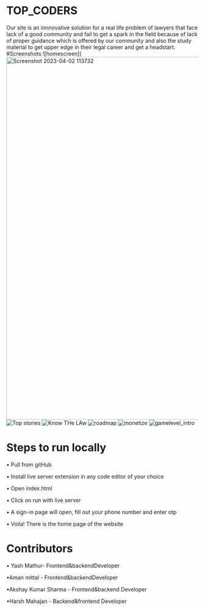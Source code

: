 # TOP_CODERS
Our site is an innnovative solution for a real life problem of lawyers that face lack of a good community and fail to get a spark in the field because of lack of proper guidance which is offered by our community and also the study material to get upper edge in their legal career and get a headstart.
#Screenshots
![homescreen](<img width="948" alt="Screenshot 2023-04-02 113732" src="https://user-images.githubusercontent.com/122734275/229337216-69e28e89-ece6-4afb-be36-9a3db135f4b3.png">
![Top stories](<img width="959" alt="Screenshot 2023-04-02 113826" src="https://user-images.githubusercontent.com/122734275/229337230-864df816-17c1-4d66-8bcf-76b85aa04fa9.png">)
![Know THe LAw](<img width="960" alt="Screenshot 2023-04-02 113906" src="https://user-images.githubusercontent.com/122734275/229337254-3dc3ad76-246b-468a-bd51-10cf78697030.png">)
![roadmap](<img width="960" alt="Screenshot 2023-04-02 113906" src="https://user-images.githubusercontent.com/122734275/229337254-3dc3ad76-246b-468a-bd51-10cf78697030.png">)
![monetize](<img width="953" alt="Screenshot 2023-04-02 114721" src="https://user-images.githubusercontent.com/122734275/229337283-af127483-f75e-47f2-9efa-53616630d8e5.png">)
![gamelevel_intro](<img width="960" alt="Screenshot 2023-04-02 113931" src="https://user-images.githubusercontent.com/122734275/229337265-e6372e86-0a1f-4390-8b02-4f8839a5d507.png">)
# Steps to run locally
• Pull from gitHub

• Install live server extension in any code editor of your choice

• Open index.html 

• Click on run with live server

• A sign-in page will open, fill out your phone number and enter otp

• Voila! There is the home page of the website


# Contributors
• Yash Mathur- Frontend&backendDeveloper

•Aman mittal - Frontend&backendDeveloper

•Akshay Kumar Sharma - Frontend&backend Developer

•Harsh Mahajan - Backend&frontend Developer
